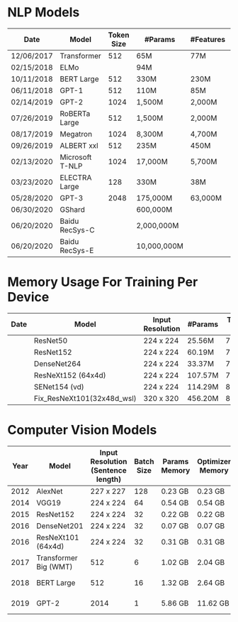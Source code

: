 
# NLP Models

|    Date    |      Model      | Token Size |   #Params   | #Features | Inference GFLOPs | Training PFLOPs |
|------------|-----------------|------------|-------------|-----------|------------------|-----------------|
| 12/06/2017 | Transformer     |        512 | 65M         | 77M       | 54               | 23,000          |
| 02/15/2018 | ELMo            |            | 94M         |           |                  | 3,300           |
| 10/11/2018 | BERT Large      |        512 | 330M        | 230M      | 340              | 250,000         |
| 06/11/2018 | GPT-1           |        512 | 110M        | 85M       | 96               | 57,000          |
| 02/14/2019 | GPT-2           |       1024 | 1,500M      | 2,000M    | 3,400            |                 |
| 07/26/2019 | RoBERTa Large   |        512 | 1,500M      | 2,000M    | 3,400            | 4,300,000       |
| 08/17/2019 | Megatron        |       1024 | 8,300M      | 4,700M    | 18,000           | 8,100,000       |
| 09/26/2019 | ALBERT xxl      |        512 | 235M        | 450M      | 2,500            | 31,000,000      |
| 02/13/2020 | Microsoft T-NLP |       1024 | 17,000M     | 5,700M    | 36,000           | 28,000,000      |
| 03/23/2020 | ELECTRA Large   |        128 | 330M        | 38M       | 79               | 3,100,000       |
| 05/28/2020 | GPT-3           |       2048 | 175,000M    | 63,000M   | 740,000          | 310,000,000     |
| 06/30/2020 | GShard          |            | 600,000M    |           |                  |                 |
| 06/20/2020 | Baidu RecSys-C  |            | 2,000,000M  |           | ~O(0.1)          |                 |
| 06/20/2020 | Baidu RecSys-E  |            | 10,000,000M |           | ~O(0.1)          |                 |



# Memory Usage For Training Per Device
| Date |           Model            | Input Resolution | #Params | Top-1 | Inference GFLOPs | Training PFLOPs |
|------|----------------------------|------------------|---------|-------|------------------|-----------------|
|      | ResNet50                   | 224 x 224        | 25.56M  | 76.50 |             8.19 |                 |
|      | ResNet152                  | 224 x 224        | 60.19M  | 78.30 |            23.05 |                 |
|      | DenseNet264                | 224 x 224        | 33.37M  | 78.00 |            11.54 |                 |
|      | ResNeXt152 (64x4d)         | 224 x 224        | 107.57M | 79.50 |            43.03 |                 |
|      | SENet154 (vd)              | 224 x 224        | 114.29M | 81.40 |            45.83 |                 |
|      | Fix_ResNeXt101(32x48d_wsl) | 320 x 320        | 456.20M | 86.30 |           354.23 |                 |

# Computer Vision Models
| Year |           Model            | Input Resolution (Sentence length)|  Batch Size   | Params Memory    | Optimizer Memory  | Activation Memory | Total Memory |
|------|----------------------------|-----------------------------------|---------------|------------------|-------------------|-------------------|--------------|
| 2012 | AlexNet                    | 227 x 227                         | 128           | 0.23 GB          | 0.23 GB           | 0.71 GB           |  1.71 GB     |           
| 2014 | VGG19                      | 224 x 224                         | 64            | 0.54 GB          | 0.54 GB           | 4.64 GB           |  5.72 GB     |
| 2015 | ResNet152                  | 224 x 224                         | 32            | 0.22 GB          | 0.22 GB           | 5.14 GB           |  5.58 GB     |
| 2016 | DenseNet201                | 224 x 224                         | 32            | 0.07 GB          | 0.07 GB           | 6.04 GB           |  6.18 GB     |
| 2016 | ResNeXt101 (64x4d)         | 224 x 224                         | 32            | 0.31 GB          | 0.31 GB           | 7.34 GB           |  7.96 GB     |
| 2017 | Transformer Big (WMT)      | 512                               | 6             | 1.02 GB          | 2.04 GB           | 11.78 GB          |  14.84 GB    |
| 2018 | BERT Large                 | 512                               | 16            | 1.32 GB          | 2.64 GB           | 14.38 GB          |  18.34 GB    | 
| 2019 | GPT-2                      | 2014                              | 1             | 5.86 GB          | 11.62 GB          | 8.63 GB           |  26.21 GB    |
